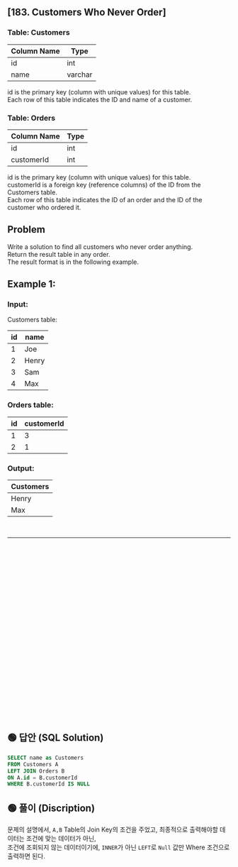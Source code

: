 ## [183. Customers Who Never Order]

### Table: Customers


| Column Name | Type    |
|---|----|
| id          | int     |
| name        | varchar |

id is the primary key (column with unique values) for this table.  
Each row of this table indicates the ID and name of a customer.
 

### Table: Orders


| Column Name | Type |
|---|---|
| id          | int  |
| customerId  | int  |

id is the primary key (column with unique values) for this table.  
customerId is a foreign key (reference columns) of the ID from the Customers table.  
Each row of this table indicates the ID of an order and the ID of the customer who ordered it.  
 
## Problem

Write a solution to find all customers who never order anything.  
Return the result table in any order.  
The result format is in the following example.  

 

## Example 1:

### Input: 
Customers table:

| id | name  |
|---|---|
| 1  | Joe   |
| 2  | Henry |
| 3  | Sam   |
| 4  | Max   |

### Orders table:

| id | customerId |
|---|----|
| 1  | 3          |
| 2  | 1          |

### Output: 

| Customers |
|-----------|
| Henry     |
| Max       |


<br/>

---

<br/>
<br/>
<br/>
<br/>
<br/>
<br/>
<br/>
<br/>
<br/>
<br/>
<br/>
<br/>
<br/>
<br/>
<br/>
<br/>
<br/>
<br/>
<br/>
<br/>
<br/>
<br/>
<br/>


## 🟢 답안 (SQL Solution)

```sql
SELECT name as Customers
FROM Customers A
LEFT JOIN Orders B
ON A.id = B.customerId
WHERE B.customerId IS NULL

```

## 🟢 풀이 (Discription)
문제의 설명에서, `A,B` Table의 Join Key의 조건을 주었고, 최종적으로 출력해야할 데이터는 조건에 맞는 데이터가 아닌,  
조건에 조회되지 않는 데이터이기에, `INNER`가 아닌 `LEFT`로 `Null` 값만 Where 조건으로 출력하면 된다.